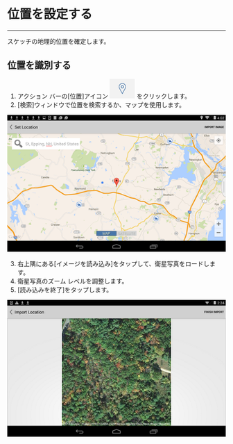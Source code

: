 

# 位置を設定する

---

スケッチの地理的位置を確定します。

## 位置を識別する

1. アクション バーの[位置]アイコン ![](Images/GUID-45268F36-37CA-468C-B326-9DB28FFA5534-low.png) をクリックします。
2. [検索]ウィンドウで位置を検索するか、マップを使用します。

![](Images/GUID-1D6B0992-BCBE-4AC0-85EF-998F6F6FB4F3-low.png)

3. 右上隅にある[イメージを読み込み]をタップして、衛星写真をロードします。
4. 衛星写真のズーム レベルを調整します。
5. [読み込みを終了]をタップします。

![](Images/GUID-CCE8DC36-2419-43E1-9FDB-90D48F517EA3-low.png)

